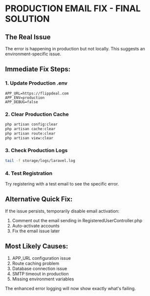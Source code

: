 # PRODUCTION EMAIL FIX - FINAL SOLUTION

## The Real Issue
The error is happening in production but not locally. This suggests an environment-specific issue.

## Immediate Fix Steps:

### 1. Update Production .env
```env
APP_URL=https://flippdeal.com
APP_ENV=production
APP_DEBUG=false
```

### 2. Clear Production Cache
```bash
php artisan config:clear
php artisan cache:clear
php artisan route:clear
php artisan view:clear
```

### 3. Check Production Logs
```bash
tail -f storage/logs/laravel.log
```

### 4. Test Registration
Try registering with a test email to see the specific error.

## Alternative Quick Fix:
If the issue persists, temporarily disable email activation:

1. Comment out the email sending in RegisteredUserController.php
2. Auto-activate accounts
3. Fix the email issue later

## Most Likely Causes:
1. APP_URL configuration issue
2. Route caching problem
3. Database connection issue
4. SMTP timeout in production
5. Missing environment variables

The enhanced error logging will now show exactly what's failing.
